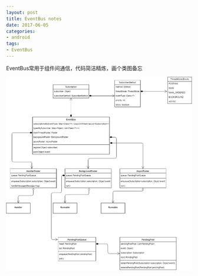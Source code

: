 ```yaml
---
layout: post
title: EventBus notes
date: 2017-06-05
categories:
- android
tags:
- EventBus
---
```


EventBus常用于组件间通信，代码简洁精炼，画个类图备忘
<!-- more -->
![](/img/2016-06-05-eventbus-01.png)